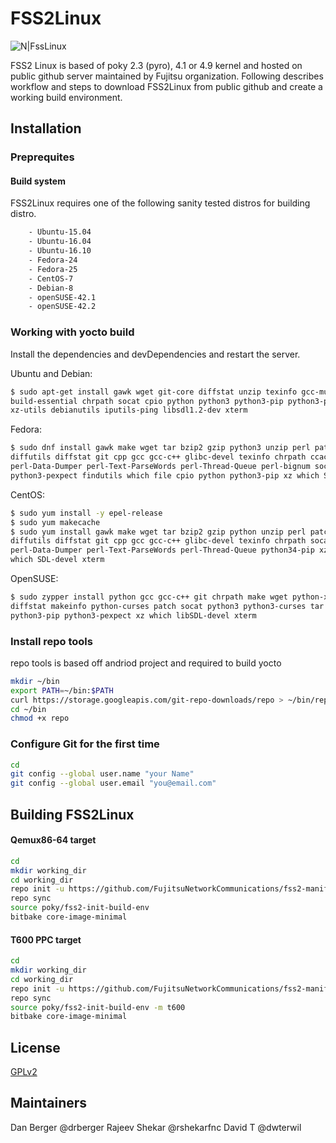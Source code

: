 # FSS2Linux

![N|FssLinux](http://www.fujitsu.com/global/resources/design/stylesheets/images/css_images/fujitsu/symbolmark.gif)

FSS2 Linux is based of poky 2.3 (pyro), 4.1 or 4.9 kernel and hosted on public github server maintained by Fujitsu organization.
Following describes workflow and steps to download FSS2Linux from public github and create a working build environment.

## Installation

### Preprequites
#### Build system
FSS2Linux requires one of the following sanity tested distros for building distro.
```sh
    - Ubuntu-15.04
    - Ubuntu-16.04
    - Ubuntu-16.10
    - Fedora-24
    - Fedora-25
    - CentOS-7
    - Debian-8
    - openSUSE-42.1
    - openSUSE-42.2
```
### Working with yocto build
Install the dependencies and devDependencies and restart the server.

Ubuntu and Debian:


```sh
$ sudo apt-get install gawk wget git-core diffstat unzip texinfo gcc-multilib \
build-essential chrpath socat cpio python python3 python3-pip python3-pexpect \
xz-utils debianutils iputils-ping libsdl1.2-dev xterm
```

Fedora:

```sh
$ sudo dnf install gawk make wget tar bzip2 gzip python3 unzip perl patch \
diffutils diffstat git cpp gcc gcc-c++ glibc-devel texinfo chrpath ccache \
perl-Data-Dumper perl-Text-ParseWords perl-Thread-Queue perl-bignum socat \
python3-pexpect findutils which file cpio python python3-pip xz which SDL-devel xterm
```

CentOS:

```sh
$ sudo yum install -y epel-release
$ sudo yum makecache
$ sudo yum install gawk make wget tar bzip2 gzip python unzip perl patch \
diffutils diffstat git cpp gcc gcc-c++ glibc-devel texinfo chrpath socat \
perl-Data-Dumper perl-Text-ParseWords perl-Thread-Queue python34-pip xz \
which SDL-devel xterm
```

OpenSUSE:

```sh
$ sudo zypper install python gcc gcc-c++ git chrpath make wget python-xml \
diffstat makeinfo python-curses patch socat python3 python3-curses tar \
python3-pip python3-pexpect xz which libSDL-devel xterm
```

### Install repo tools
repo tools is based off andriod project and required to build yocto

```sh
mkdir ~/bin
export PATH=~/bin:$PATH
curl https://storage.googleapis.com/git-repo-downloads/repo > ~/bin/repo
cd ~/bin
chmod +x repo
```

### Configure Git for the first time
```sh
cd
git config --global user.name "your Name"
git config --global user.email "you@email.com"
```

## Building FSS2Linux

#### Qemux86-64 target
```sh
cd
mkdir working_dir
cd working_dir
repo init -u https://github.com/FujitsuNetworkCommunications/fss2-manifest -b pyro
repo sync
source poky/fss2-init-build-env
bitbake core-image-minimal
```

#### T600 PPC target
```sh
cd
mkdir working_dir
cd working_dir
repo init -u https://github.com/FujitsuNetworkCommunications/fss2-manifest -b pyro
repo sync
source poky/fss2-init-build-env -m t600
bitbake core-image-minimal
```


License
----

[GPLv2](https://github.com/FujitsuNetworkCommunications/fss2-manifest/blob/master/LICENSE.md)


## Maintainers 

Dan Berger  @drberger
Rajeev Shekar @rshekarfnc
David T @dwterwil

